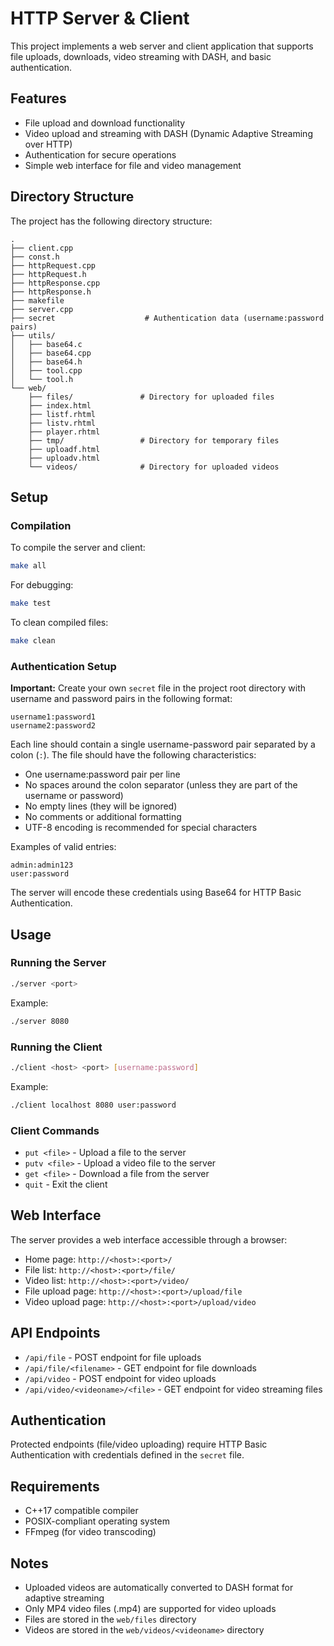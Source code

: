 # HTTP Server & Client

This project implements a web server and client application that supports file uploads, downloads, video streaming with DASH, and basic authentication.

## Features

- File upload and download functionality
- Video upload and streaming with DASH (Dynamic Adaptive Streaming over HTTP)
- Authentication for secure operations
- Simple web interface for file and video management

## Directory Structure

The project has the following directory structure:
```
.
├── client.cpp
├── const.h
├── httpRequest.cpp
├── httpRequest.h
├── httpResponse.cpp
├── httpResponse.h
├── makefile
├── server.cpp
├── secret                    # Authentication data (username:password pairs)
├── utils/
│   ├── base64.c
│   ├── base64.cpp
│   ├── base64.h
│   ├── tool.cpp
│   └── tool.h
└── web/
    ├── files/               # Directory for uploaded files
    ├── index.html
    ├── listf.rhtml
    ├── listv.rhtml
    ├── player.rhtml
    ├── tmp/                 # Directory for temporary files
    ├── uploadf.html
    ├── uploadv.html
    └── videos/              # Directory for uploaded videos
```

## Setup

### Compilation

To compile the server and client:

```bash
make all
```

For debugging:

```bash
make test
```

To clean compiled files:

```bash
make clean
```

### Authentication Setup

**Important:** Create your own `secret` file in the project root directory with username and password pairs in the following format:

```
username1:password1
username2:password2
```

Each line should contain a single username-password pair separated by a colon (`:`). The file should have the following characteristics:

- One username:password pair per line
- No spaces around the colon separator (unless they are part of the username or password)
- No empty lines (they will be ignored)
- No comments or additional formatting
- UTF-8 encoding is recommended for special characters

Examples of valid entries:

```
admin:admin123
user:password
```

The server will encode these credentials using Base64 for HTTP Basic Authentication.

## Usage

### Running the Server

```bash
./server <port>
```

Example:
```bash
./server 8080
```

### Running the Client

```bash
./client <host> <port> [username:password]
```

Example:
```bash
./client localhost 8080 user:password
```

### Client Commands

- `put <file>` - Upload a file to the server
- `putv <file>` - Upload a video file to the server
- `get <file>` - Download a file from the server
- `quit` - Exit the client

## Web Interface

The server provides a web interface accessible through a browser:

- Home page: `http://<host>:<port>/`
- File list: `http://<host>:<port>/file/`
- Video list: `http://<host>:<port>/video/`
- File upload page: `http://<host>:<port>/upload/file`
- Video upload page: `http://<host>:<port>/upload/video`

## API Endpoints

- `/api/file` - POST endpoint for file uploads
- `/api/file/<filename>` - GET endpoint for file downloads
- `/api/video` - POST endpoint for video uploads
- `/api/video/<videoname>/<file>` - GET endpoint for video streaming files

## Authentication

Protected endpoints (file/video uploading) require HTTP Basic Authentication with credentials defined in the `secret` file.

## Requirements

- C++17 compatible compiler
- POSIX-compliant operating system
- FFmpeg (for video transcoding)

## Notes

- Uploaded videos are automatically converted to DASH format for adaptive streaming
- Only MP4 video files (.mp4) are supported for video uploads
- Files are stored in the `web/files` directory
- Videos are stored in the `web/videos/<videoname>` directory
